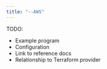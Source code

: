 ```yaml
---
title: "--AWS"
---
```


TODO: 
* Example program
* Configuration
* Link to reference docs
* Relationship to Terraform provider
